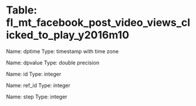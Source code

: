 Table: fl_mt_facebook_post_video_views_clicked_to_play_y2016m10
===============================================================

Name: dptime
Type: timestamp with time zone

Name: dpvalue
Type: double precision

Name: id
Type: integer

Name: ref_id
Type: integer

Name: step
Type: integer

